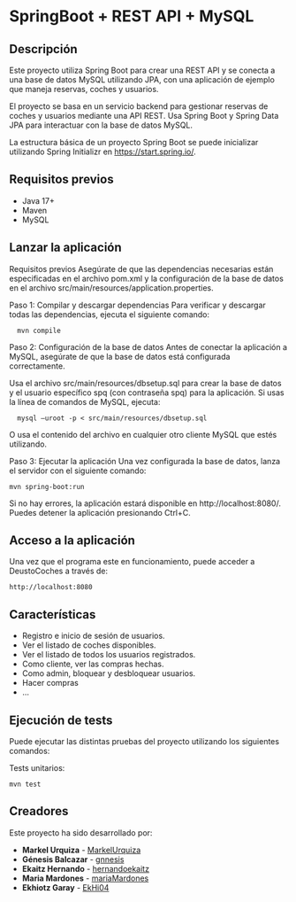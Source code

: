 SpringBoot + REST API + MySQL
=============================

Descripción
--------------------
Este proyecto utiliza Spring Boot para crear una REST API y se conecta a una base de datos MySQL utilizando JPA, con una aplicación de ejemplo que maneja reservas, coches y usuarios.

El proyecto se basa en un servicio backend para gestionar reservas de coches y usuarios mediante una API REST. Usa Spring Boot y Spring Data JPA para interactuar con la base de datos MySQL.

La estructura básica de un proyecto Spring Boot se puede inicializar utilizando Spring Initializr en https://start.spring.io/.

Requisitos previos
--------------------
- Java 17+
- Maven
- MySQL


Lanzar la aplicación
--------------------

Requisitos previos
Asegúrate de que las dependencias necesarias están especificadas en el archivo pom.xml y la configuración de la base de datos en el archivo src/main/resources/application.properties.

Paso 1: Compilar y descargar dependencias
Para verificar y descargar todas las dependencias, ejecuta el siguiente comando:

      mvn compile

Paso 2: Configuración de la base de datos
Antes de conectar la aplicación a MySQL, asegúrate de que la base de datos está configurada correctamente.

Usa el archivo src/main/resources/dbsetup.sql para crear la base de datos y el usuario específico spq (con contraseña spq) para la aplicación. Si usas la línea de comandos de MySQL, ejecuta:

      mysql –uroot -p < src/main/resources/dbsetup.sql

O usa el contenido del archivo en cualquier otro cliente MySQL que estés utilizando.

Paso 3: Ejecutar la aplicación
Una vez configurada la base de datos, lanza el servidor con el siguiente comando:

    mvn spring-boot:run

Si no hay errores, la aplicación estará disponible en http://localhost:8080/. Puedes detener la aplicación presionando Ctrl+C.

Acceso a la aplicación
--------

Una vez que el programa este en funcionamiento, puede acceder a DeustoCoches a través de:

	http://localhost:8080
	
Características
--------------------
- Registro e inicio de sesión de usuarios.
- Ver el listado de coches disponibles.
- Ver el listado de todos los usuarios registrados.
- Como cliente, ver las compras hechas.
- Como admin, bloquear y desbloquear usuarios.
- Hacer compras
- ...

Ejecución de tests
------------------------

Puede ejecutar las distintas pruebas del proyecto utilizando los siguientes comandos:

Tests unitarios:
	
	mvn test
	

Creadores
--------------------

Este proyecto ha sido desarrollado por: 

- **Markel Urquiza** - [MarkelUrquiza](https://github.com/MarkelUrquiza)
- **Génesis Balcazar** - [gnnesis](https://github.com/gnnesis)
- **Ekaitz Hernando** - [hernandoekaitz](https://github.com/hernandoekaitz)
- **Maria Mardones** - [mariaMardones](https://github.com/mariaMardones)
- **Ekhiotz Garay** - [EkHi04](https://github.com/EkHi04)
